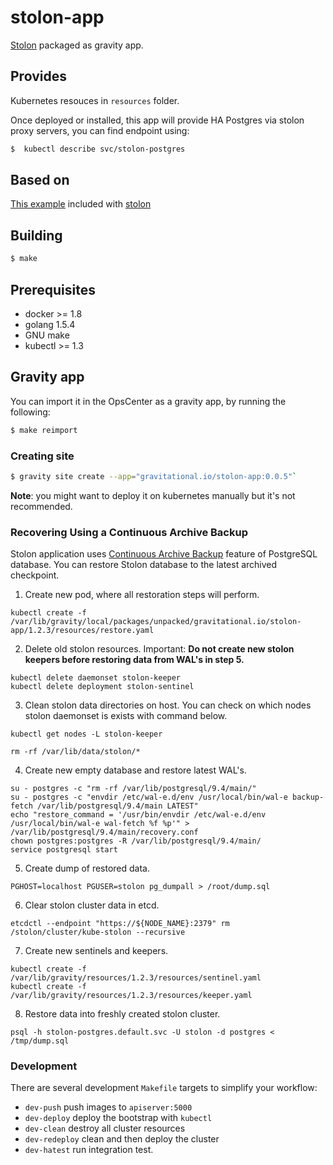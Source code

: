 # stolon-app

[Stolon](https://github.com/sorintlab/stolon) packaged as gravity app.

## Provides

Kubernetes resouces in `resources` folder.

Once deployed or installed, this app will provide HA Postgres via stolon proxy servers, you can find endpoint using:

 ```sh
$  kubectl describe svc/stolon-postgres
 ```

## Based on

[This example](https://github.com/sorintlab/stolon/tree/master/examples/kubernetes) included with [stolon](https://github.com/sorintlab/stolon)


## Building

```sh
$ make
```

## Prerequisites

* docker >=  1.8
* golang 1.5.4
* GNU make
* kubectl >= 1.3

## Gravity app

You can import it in the OpsCenter as a gravity app, by running the following:

```sh
$ make reimport
```

### Creating site

```sh
$ gravity site create --app="gravitational.io/stolon-app:0.0.5"`
```

**Note**: you might want to deploy it on kubernetes manually but it's not recommended.


### Recovering Using a Continuous Archive Backup
Stolon application uses [Continuous Archive Backup](https://www.postgresql.org/docs/9.4/static/continuous-archiving.html) feature of PostgreSQL database.
You can restore Stolon database to the latest archived checkpoint.
1. Create new pod, where all restoration steps will perform.

``` shell
kubectl create -f /var/lib/gravity/local/packages/unpacked/gravitational.io/stolon-app/1.2.3/resources/restore.yaml
```
2. Delete old stolon resources. Important: **Do not create new stolon keepers before restoring data from WAL's in step 5.**

``` shell
kubectl delete daemonset stolon-keeper
kubectl delete deployment stolon-sentinel
```
3. Clean stolon data directories on host. You can check on which nodes stolon daemonset is exists with command below.

``` shell
kubectl get nodes -L stolon-keeper

rm -rf /var/lib/data/stolon/*
```
4. Create new empty database and restore latest WAL's.

``` shell
su - postgres -c "rm -rf /var/lib/postgresql/9.4/main/"
su - postgres -c "envdir /etc/wal-e.d/env /usr/local/bin/wal-e backup-fetch /var/lib/postgresql/9.4/main LATEST"
echo "restore_command = '/usr/bin/envdir /etc/wal-e.d/env /usr/local/bin/wal-e wal-fetch %f %p'" > /var/lib/postgresql/9.4/main/recovery.conf
chown postgres:postgres -R /var/lib/postgresql/9.4/main/
service postgresql start
```
5. Create dump of restored data.

``` shell
PGHOST=localhost PGUSER=stolon pg_dumpall > /root/dump.sql
```
6. Clear stolon cluster data in etcd.

``` shell
etcdctl --endpoint "https://${NODE_NAME}:2379" rm /stolon/cluster/kube-stolon --recursive
```
7. Create new sentinels and keepers.

``` shell
kubectl create -f /var/lib/gravity/resources/1.2.3/resources/sentinel.yaml
kubectl create -f /var/lib/gravity/resources/1.2.3/resources/keeper.yaml
```
8. Restore data into freshly created stolon cluster.

``` shell
psql -h stolon-postgres.default.svc -U stolon -d postgres < /tmp/dump.sql
```

### Development

There are several development `Makefile` targets to simplify your workflow:

 * `dev-push` push images to `apiserver:5000`
 * `dev-deploy` deploy the bootstrap with `kubectl`
 * `dev-clean` destroy all cluster resources
 * `dev-redeploy` clean and then deploy the cluster
 * `dev-hatest` run integration test.
